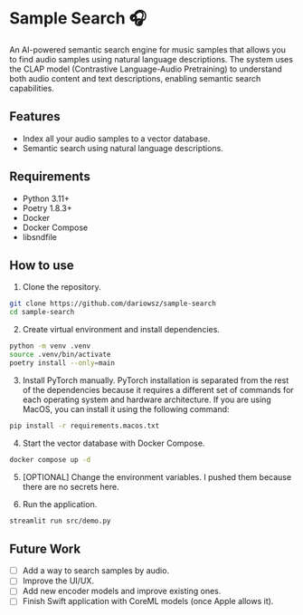 # Sample Search 🎧

An AI-powered semantic search engine for music samples that allows you to find audio samples using natural language descriptions. The system uses the CLAP model (Contrastive Language-Audio Pretraining) to understand both audio content and text descriptions, enabling semantic search capabilities.

## Features

- Index all your audio samples to a vector database.
- Semantic search using natural language descriptions.

## Requirements

- Python 3.11+
- Poetry 1.8.3+
- Docker
- Docker Compose
- libsndfile

## How to use

1. Clone the repository.
```bash
git clone https://github.com/dariowsz/sample-search
cd sample-search
```

2. Create virtual environment and install dependencies.
```bash
python -m venv .venv
source .venv/bin/activate
poetry install --only=main
```

3. Install PyTorch manually.
PyTorch installation is separated from the rest of the dependencies because it requires a different set of commands for each operating system and hardware architecture. If you are using MacOS, you can install it using the following command:
```bash
pip install -r requirements.macos.txt
```

4. Start the vector database with Docker Compose.
```bash
docker compose up -d
```

5. [OPTIONAL] Change the environment variables. I pushed them because there are no secrets here.


6. Run the application.
```bash
streamlit run src/demo.py
```

## Future Work

- [ ] Add a way to search samples by audio.
- [ ] Improve the UI/UX.
- [ ] Add new encoder models and improve existing ones.
- [ ] Finish Swift application with CoreML models (once Apple allows it).